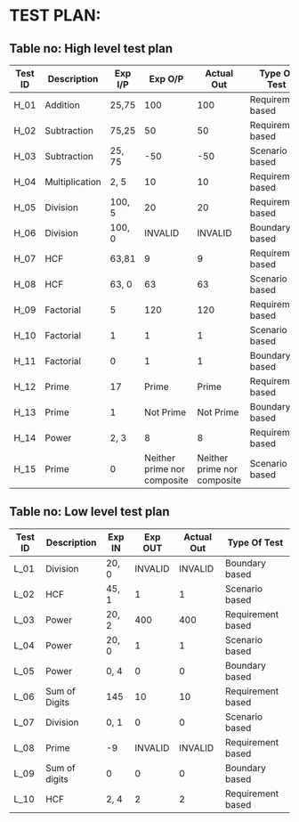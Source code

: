 # TEST PLAN:

## Table no: High level test plan

| **Test ID** | **Description**                                              | **Exp I/P** | **Exp O/P** | **Actual Out** |**Type Of Test**  |    
|-------------|--------------------------------------------------------------|------------|-------------|----------------|------------------|
|  H_01       |Addition|  25,75| 100 | 100 |Requirement based |
|  H_02       |Subtraction|  75,25| 50 | 50 |Requirement based |
|  H_03       |Subtraction|  25, 75| -50 | -50 |Scenario based  |
|  H_04       |Multiplication|  2, 5| 10 | 10 |Requirement based |
|  H_05       |Division|  100, 5| 20 | 20 |Requirement based |
|  H_06       |Division|  100, 0| INVALID | INVALID |Boundary based |
|  H_07       |HCF| 63,81| 9 | 9 |Requirement based |
|  H_08       |HCF| 63, 0| 63 | 63 |Scenario based |
|  H_09       |Factorial|  5 | 120 | 120 |Requirement based |
|  H_10       |Factorial|  1 | 1 | 1 |Scenario based |
|  H_11       |Factorial|  0 | 1 | 1 |Boundary based |
|  H_12       |Prime|  17 | Prime | Prime |Requirement based |
|  H_13       |Prime|  1 | Not Prime | Not Prime |Boundary based |
|  H_14       |Power|  2, 3 | 8 | 8 |Requirement based |
|  H_15       |Prime|  0 | Neither prime nor composite | Neither prime nor composite |Scenario based |


## Table no: Low level test plan

| **Test ID** | **Description**                                              | **Exp IN** | **Exp OUT** | **Actual Out** |**Type Of Test**  |    
|-------------|--------------------------------------------------------------|------------|-------------|----------------|------------------|
|  L_01       | Division|  20, 0|INVALID|INVALID|Boundary based |
|  L_02       | HCF|  45, 1| 1|1|Scenario based |
|  L_03       | Power|  20, 2|400|400|Requirement based |
|  L_04       | Power|  20, 0|1|1|Scenario based |
|  L_05       | Power|  0, 4|0|0|Boundary based |
|  L_06       | Sum of Digits |  145|10|10|Requirement based |
|  L_07       | Division|  0, 1|0|0|Scenario based |
|  L_08       | Prime|  -9|INVALID|INVALID|Requirement based |
|  L_09       | Sum of digits|  0|0|0|Boundary based |
|  L_10       | HCF|  2, 4|2|2|Requirement based |
 